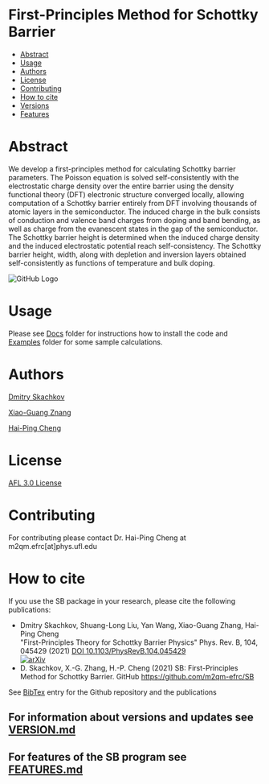 # First-Principles Method for Schottky Barrier

* [Abstract](README.md#abstract)
* [Usage](README.md#usage)
* [Authors](README.md#authors)
* [License](README.md#license)
* [Contributing](README.md#contributing)
* [How to cite](README.md#how-to-cite)
* [Versions](VERSION.md)
* [Features](FEATURES.md)

# Abstract

We develop a first-principles method for calculating Schottky barrier parameters. The Poisson equation is solved self-consistently with the electrostatic charge density over the entire barrier using the density functional theory (DFT) electronic structure converged locally, allowing computation of a Schottky barrier entirely from DFT involving thousands of atomic layers in the semiconductor. The induced charge in the bulk consists of conduction and valence band charges from doping and band bending, as well as charge from the evanescent states in the gap of the semiconductor. The Schottky barrier height is determined when the induced charge density and the induced electrostatic potential reach self-consistency. The Schottky barrier height, width, along with depletion and inversion layers obtained self-consistently as functions of temperature and bulk doping.

![GitHub Logo](https://github.com/Dmitry-Skachkov/SchottkyBarrier/blob/main/Docs/logo.jpg)

# Usage

Please see [Docs](Docs) folder for instructions how to install the code and [Examples](Examples) folder for some sample calculations. 

# Authors

[Dmitry Skachkov](mailto:dmitry.skachkov@dsedu.org)

[Xiao-Guang Znang](mailto:xgz@ufl.edu)

[Hai-Ping Cheng](mailto:ha.cheng@northeastern.edu)

# License

[AFL 3.0 License](https://github.com/Dmitry-Skachkov/SB/blob/main/LICENSE.md) 

# Contributing

For contributing please contact Dr. Hai-Ping Cheng at m2qm.efrc[at]phys.ufl.edu

# How to cite

If you use the SB package in your research, please cite the following publications:

* Dmitry Skachkov, Shuang-Long Liu, Yan Wang, Xiao-Guang Zhang, Hai-Ping Cheng  
"First-Principles Theory for Schottky Barrier Physics" Phys. Rev. B, 104, 045429 (2021) [DOI 10.1103/PhysRevB.104.045429](https://doi.org/10.1103/PhysRevB.104.045429)  
[![arXiv](https://img.shields.io/badge/arXiv-2001.00710-b31b1b.svg?style=plastic)](https://arxiv.org/abs/2001.00710)
* D. Skachkov, X.-G. Zhang, H.-P. Cheng (2021) SB: First-Principles Method for Schottky Barrier. GitHub https://github.com/m2qm-efrc/SB  

See [BibTex](BibTex.md) entry for the Github repository and the publications
  
## For information about versions and updates see [VERSION.md](VERSION.md) 

## For features of the SB program see [FEATURES.md](FEATURES.md) 





